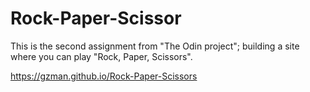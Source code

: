 # Rock-Paper-Scissor
This is the second assignment from "The Odin project"; building a site where you can play "Rock, Paper, Scissors".

https://gzman.github.io/Rock-Paper-Scissors
